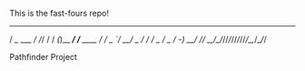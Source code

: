 This is the fast-fours repo!

   ___       __  __   ____         __       
  / _ \___ _/ /_/ /  / _(_)__  ___/ /__ ____
 / ___/ _ `/ __/ _ \/ _/ / _ \/ _  / -_) __/
/_/   \_,_/\__/_//_/_//_/_//_/\_,_/\__/_/   
                                            

Pathfinder Project
